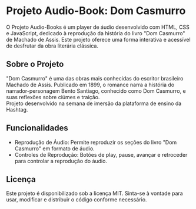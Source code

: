 # Projeto Audio-Book: Dom Casmurro

O Projeto Audio-Books é um player de áudio desenvolvido com HTML, CSS e JavaScript, dedicado à reprodução da história do livro "Dom Casmurro" de Machado de Assis. Este projeto oferece uma forma interativa e acessível de desfrutar da obra literária clássica.

## Sobre o Projeto
"Dom Casmurro" é uma das obras mais conhecidas do escritor brasileiro Machado de Assis. Publicado em 1899, o romance narra a história do narrador-personagem Bento Santiago, conhecido como Dom Casmurro, e suas reflexões sobre ciúmes e traição.<br>
Projeto desenvolvido na semana de imersão da plataforma de ensino da Hashtag.

## Funcionalidades
- Reprodução de Áudio: Permite reproduzir os seções do livro "Dom Casmurro" em formato de áudio.
- Controles de Reprodução: Botões de play, pause, avançar e retroceder para controlar a reprodução do áudio.

## Licença
Este projeto é disponibilizado sob a licença MIT. Sinta-se à vontade para usar, modificar e distribuir o código conforme necessário.
